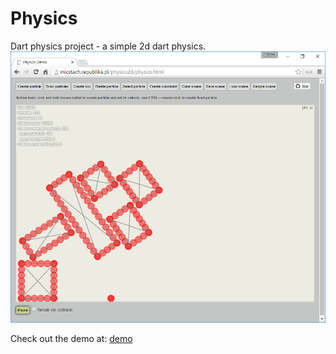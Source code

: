 Physics
=======
Dart physics project - a simple 2d dart physics.
![alt tag](https://github.com/micstach/physics/blob/master/hero-image.png)

Check out the demo at:
[demo](https://s3-eu-west-1.amazonaws.com/dart-physics/physics.html)

